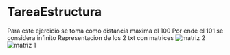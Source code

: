 # TareaEstructura

Para este ejercicio se toma como distancia maxima el 100
Por ende el 101 se considera infinito
Representacion de los 2 txt con matrices
![matriz 2](https://github.com/user-attachments/assets/69dcf1bb-0370-4ac4-9316-7a92351f8390)
![matriz 1](https://github.com/user-attachments/assets/ab539ada-0e5d-4bc4-a446-873f6ae458fa)
